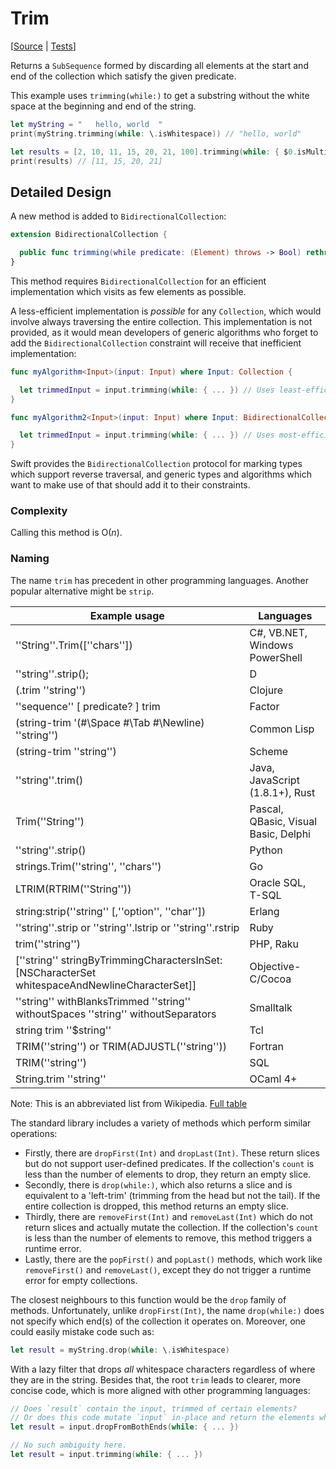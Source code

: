 # Trim

[[Source](https://github.com/apple/swift-algorithms/blob/main/Sources/Algorithms/Trim.swift)
|
[Tests](https://github.com/apple/swift-algorithms/blob/main/Tests/SwiftAlgorithmsTests/TrimTests.swift)]

Returns a `SubSequence` formed by discarding all elements at the start and end
of the collection which satisfy the given predicate.

This example uses `trimming(while:)` to get a substring without the white space
at the beginning and end of the string.

```swift
let myString = "   hello, world  "
print(myString.trimming(while: \.isWhitespace)) // "hello, world"

let results = [2, 10, 11, 15, 20, 21, 100].trimming(while: { $0.isMultiple(of: 2) })
print(results) // [11, 15, 20, 21]
```

## Detailed Design

A new method is added to `BidirectionalCollection`:

```swift
extension BidirectionalCollection {

  public func trimming(while predicate: (Element) throws -> Bool) rethrows -> SubSequence
}
```

This method requires `BidirectionalCollection` for an efficient implementation
which visits as few elements as possible.

A less-efficient implementation is _possible_ for any `Collection`, which would
involve always traversing the entire collection. This implementation is not
provided, as it would mean developers of generic algorithms who forget to add
the `BidirectionalCollection` constraint will receive that inefficient
implementation:

```swift
func myAlgorithm<Input>(input: Input) where Input: Collection {

  let trimmedInput = input.trimming(while: { ... }) // Uses least-efficient implementation.
}

func myAlgorithm2<Input>(input: Input) where Input: BidirectionalCollection {

  let trimmedInput = input.trimming(while: { ... }) // Uses most-efficient implementation.
}
```

Swift provides the `BidirectionalCollection` protocol for marking types which
support reverse traversal, and generic types and algorithms which want to make
use of that should add it to their constraints.

### Complexity

Calling this method is O(_n_).

### Naming

The name `trim` has precedent in other programming languages. Another popular
alternative might be `strip`.

| Example usage                                                                                  | Languages                            |
| ---------------------------------------------------------------------------------------------- | ------------------------------------ |
| ''String''.Trim([''chars''])                                                                   | C#, VB.NET, Windows PowerShell       |
| ''string''.strip();                                                                            | D                                    |
| (.trim ''string'')                                                                             | Clojure                              |
| ''sequence'' [ predicate? ] trim                                                               | Factor                               |
| (string-trim '(#\Space #\Tab #\Newline) ''string'')                                            | Common Lisp                          |
| (string-trim ''string'')                                                                       | Scheme                               |
| ''string''.trim()                                                                              | Java, JavaScript (1.8.1+), Rust      |
| Trim(''String'')                                                                               | Pascal, QBasic, Visual Basic, Delphi |
| ''string''.strip()                                                                             | Python                               |
| strings.Trim(''string'', ''chars'')                                                            | Go                                   |
| LTRIM(RTRIM(''String''))                                                                       | Oracle SQL, T-SQL                    |
| string:strip(''string'' [,''option'', ''char''])                                               | Erlang                               |
| ''string''.strip or ''string''.lstrip or ''string''.rstrip                                     | Ruby                                 |
| trim(''string'')                                                                               | PHP, Raku                            |
| [''string'' stringByTrimmingCharactersInSet:[NSCharacterSet whitespaceAndNewlineCharacterSet]] | Objective-C/Cocoa                    |
| ''string'' withBlanksTrimmed ''string'' withoutSpaces ''string'' withoutSeparators             | Smalltalk                            |
| string trim ''$string''                                                                        | Tcl                                  |
| TRIM(''string'') or TRIM(ADJUSTL(''string''))                                                  | Fortran                              |
| TRIM(''string'')                                                                               | SQL                                  |
| String.trim ''string''                                                                         | OCaml 4+                             |

Note: This is an abbreviated list from Wikipedia.
[Full table](<https://en.wikipedia.org/wiki/Comparison_of_programming_languages_(string_functions)#trim>)

The standard library includes a variety of methods which perform similar
operations:

- Firstly, there are `dropFirst(Int)` and `dropLast(Int)`. These return slices
  but do not support user-defined predicates. If the collection's `count` is
  less than the number of elements to drop, they return an empty slice.
- Secondly, there is `drop(while:)`, which also returns a slice and is
  equivalent to a 'left-trim' (trimming from the head but not the tail). If the
  entire collection is dropped, this method returns an empty slice.
- Thirdly, there are `removeFirst(Int)` and `removeLast(Int)` which do not
  return slices and actually mutate the collection. If the collection's `count`
  is less than the number of elements to remove, this method triggers a runtime
  error.
- Lastly, there are the `popFirst()` and `popLast()` methods, which work like
  `removeFirst()` and `removeLast()`, except they do not trigger a runtime error
  for empty collections.

The closest neighbours to this function would be the `drop` family of methods.
Unfortunately, unlike `dropFirst(Int)`, the name `drop(while:)` does not specify
which end(s) of the collection it operates on. Moreover, one could easily
mistake code such as:

```swift
let result = myString.drop(while: \.isWhitespace)
```

With a lazy filter that drops _all_ whitespace characters regardless of where
they are in the string. Besides that, the root `trim` leads to clearer, more
concise code, which is more aligned with other programming languages:

```swift
// Does `result` contain the input, trimmed of certain elements?
// Or does this code mutate `input` in-place and return the elements which were dropped?
let result = input.dropFromBothEnds(while: { ... })

// No such ambiguity here.
let result = input.trimming(while: { ... })
```
